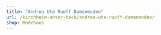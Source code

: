```yaml
---
title: "Andrea Ute Ruoff Damenmoden"
url: /kirchheim-unter-teck/andrea-ute-ruoff-damenmoden/
shop: Modehaus
---
```

